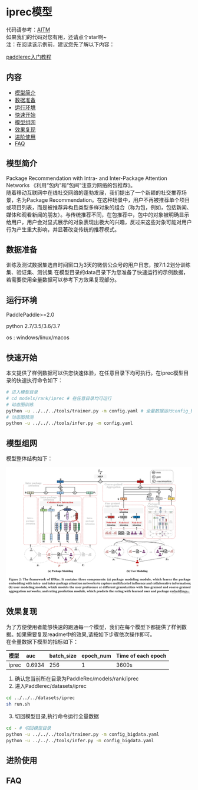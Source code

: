 # iprec模型
代码请参考：[AITM](https://github.com/PaddlePaddle/PaddleRec/tree/master/models/rank/iprec)  
如果我们的代码对您有用，还请点个star啊~  
注：在阅读该示例前，建议您先了解以下内容：

[paddlerec入门教程](https://github.com/PaddlePaddle/PaddleRec/blob/master/README.md)

## 内容

- [模型简介](#模型简介)
- [数据准备](#数据准备)
- [运行环境](#运行环境)
- [快速开始](#快速开始)
- [模型组网](#模型组网)
- [效果复现](#效果复现)
- [进阶使用](#进阶使用)
- [FAQ](#FAQ)

## 模型简介
Package Recommendation with Intra- and Inter-Package Attention Networks 《利用“包内”和“包间”注意力网络的包推荐》。  
随着移动互联网中在线社交网络的蓬勃发展，我们提出了一个新颖的社交推荐场景，名为Package Recommendation。在这种场景中，用户不再被推荐单个项目或项目列表，而是被推荐异构且类型多样对象的组合（称为包，例如，包括新闻、媒体和观看新闻的朋友）。与传统推荐不同，在包推荐中，包中的对象被明确显示给用户，用户会对显式展示的对象表现出极大的兴趣，反过来这些对象可能对用户行为产生重大影响，并显著改变传统的推荐模式。

## 数据准备
训练及测试数据集选自时间窗口为3天的微信公众号的用户日志，按7:1:2划分训练集、验证集、测试集
在模型目录的data目录下为您准备了快速运行的示例数据，若需要使用全量数据可以参考下方效果复现部分。
## 运行环境
PaddlePaddle>=2.0

python 2.7/3.5/3.6/3.7

os : windows/linux/macos 

## 快速开始
本文提供了样例数据可以供您快速体验，在任意目录下均可执行。在iprec模型目录的快速执行命令如下： 
```bash
# 进入模型目录
# cd models/rank/iprec # 在任意目录均可运行
# 动态图训练
python -u ../../../tools/trainer.py -m config.yaml # 全量数据运行config_bigdata.yaml 
# 动态图预测
python -u ../../../tools/infer.py -m config.yaml 
```
## 模型组网
模型整体结构如下： 

<img align="center" src="../../../imgs/iprec.png">

## 效果复现
为了方便使用者能够快速的跑通每一个模型，我们在每个模型下都提供了样例数据。如果需要复现readme中的效果,请按如下步骤依次操作即可。  
在全量数据下模型的指标如下：  

| 模型    | auc    | batch_size | epoch_num| Time of each epoch |
|:------|:-------| :------ | :------| :------ |
| iprec | 0.6934 | 256 | 1 | 3600s |

1. 确认您当前所在目录为PaddleRec/models/rank/iprec
2. 进入Paddlerec/datasets/iprec

``` bash
cd ../../../datasets/iprec
sh run.sh
```
3. 切回模型目录,执行命令运行全量数据

```bash
cd - # 切回模型目录
python -u ../../../tools/trainer.py -m config_bigdata.yaml
python -u ../../../tools/infer.py -m config_bigdata.yaml
```

## 进阶使用
  
## FAQ
